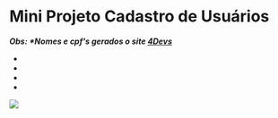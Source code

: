 <h1> Mini Projeto Cadastro de Usuários </h1>
<em/>
<strong> Obs: *Nomes e cpf's gerados o site <a href="https://www.4devs.com.br/">4Devs</a></strong>
<ul>
  <li></li>
  <li></li>
  <li></li>
  <li></li>
</ul>
<img src="https://github.com/shabazzBr/Django2.1.5Cadastro/blob/master/django.png">
